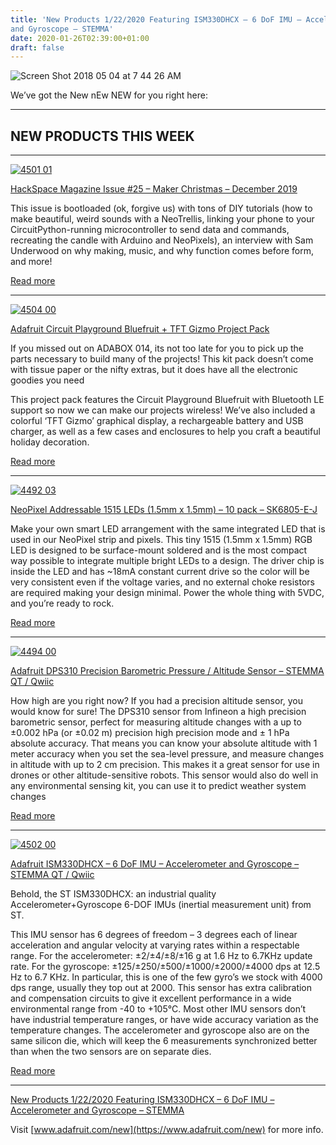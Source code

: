 ```yaml
---
title: 'New Products 1/22/2020 Featuring ISM330DHCX – 6 DoF IMU – Accelerometer
and Gyroscope – STEMMA'
date: 2020-01-26T02:39:00+01:00
draft: false
---
```


![Screen Shot 2018 05 04 at 7 44 26 AM](https://cdn-blog.adafruit.com/uploads/2018/05/Screen-Shot-2018-05-04-at-7.44.26-AM.png "Screen Shot 2018-05-04 at 7.44.26 AM.png")

We’ve got the New nEw NEW for you right here:

* * *

NEW PRODUCTS THIS WEEK
----------------------

* * *

[![4501 01](https://cdn-blog.adafruit.com/uploads/2020/01/4501-01.jpg "4501-01.jpg")](https://www.adafruit.com/product/4501)

[HackSpace Magazine Issue #25 – Maker Christmas – December 2019](https://www.adafruit.com/product/4501)

This issue is bootloaded (ok, forgive us) with tons of DIY tutorials (how to make beautiful, weird sounds with a NeoTrellis, linking your phone to your CircuitPython-running microcontroller to send data and commands, recreating the candle with Arduino and NeoPixels), an interview with Sam Underwood on why making, music, and why function comes before form, and more!

[Read more](https://www.adafruit.com/product/4501)

* * *

[![4504 00](https://cdn-blog.adafruit.com/uploads/2020/01/4504-00.jpg "4504-00.jpg")](https://www.adafruit.com/product/4504)

[Adafruit Circuit Playground Bluefruit + TFT Gizmo Project Pack](https://www.adafruit.com/product/4504)

If you missed out on ADABOX 014, its not too late for you to pick up the parts necessary to build many of the projects! This kit pack doesn’t come with tissue paper or the nifty extras, but it does have all the electronic goodies you need

This project pack features the Circuit Playground Bluefruit with Bluetooth LE support so now we can make our projects wireless! We’ve also included a colorful ‘TFT Gizmo’ graphical display, a rechargeable battery and USB charger, as well as a few cases and enclosures to help you craft a beautiful holiday decoration.

[Read more](https://www.adafruit.com/product/4504)

* * *

[![4492 03](https://cdn-blog.adafruit.com/uploads/2020/01/4492-03.jpg "4492-03.jpg")](https://www.adafruit.com/product/4492)

[NeoPixel Addressable 1515 LEDs (1.5mm x 1.5mm) – 10 pack – SK6805-E-J](https://www.adafruit.com/product/4492)

Make your own smart LED arrangement with the same integrated LED that is used in our NeoPixel strip and pixels. This tiny 1515 (1.5mm x 1.5mm) RGB LED is designed to be surface-mount soldered and is the most compact way possible to integrate multiple bright LEDs to a design. The driver chip is inside the LED and has ~18mA constant current drive so the color will be very consistent even if the voltage varies, and no external choke resistors are required making your design minimal. Power the whole thing with 5VDC, and you’re ready to rock.

[Read more](https://www.adafruit.com/product/4492)

* * *

[![4494 00](https://cdn-blog.adafruit.com/uploads/2020/01/4494-00.jpg "4494-00.jpg")](https://www.adafruit.com/product/4494)

[Adafruit DPS310 Precision Barometric Pressure / Altitude Sensor – STEMMA QT / Qwiic](https://www.adafruit.com/product/4494)

How high are you right now? If you had a precision altitude sensor, you would know for sure! The DPS310 sensor from Infineon a high precision barometric sensor, perfect for measuring altitude changes with a up to ±0.002 hPa (or ±0.02 m) precision high precision mode and ± 1 hPa absolute accuracy. That means you can know your absolute altitude with 1 meter accuracy when you set the sea-level pressure, and measure changes in altitude with up to 2 cm precision. This makes it a great sensor for use in drones or other altitude-sensitive robots. This sensor would also do well in any environmental sensing kit, you can use it to predict weather system changes

[Read more](https://www.adafruit.com/product/4494)

* * *

[![4502 00](https://cdn-blog.adafruit.com/uploads/2020/01/4502-00.jpg "4502-00.jpg")](https://www.adafruit.com/product/4502)

[Adafruit ISM330DHCX – 6 DoF IMU – Accelerometer and Gyroscope – STEMMA QT / Qwiic](https://www.adafruit.com/product/4502)

Behold, the ST ISM330DHCX: an industrial quality Accelerometer+Gyroscope 6-DOF IMUs (inertial measurement unit) from ST.

This IMU sensor has 6 degrees of freedom – 3 degrees each of linear acceleration and angular velocity at varying rates within a respectable range. For the accelerometer: ±2/±4/±8/±16 g at 1.6 Hz to 6.7KHz update rate. For the gyroscope: ±125/±250/±500/±1000/±2000/±4000 dps at 12.5 Hz to 6.7 KHz. In particular, this is one of the few gyro’s we stock with 4000 dps range, usually they top out at 2000. This sensor has extra calibration and compensation circuits to give it excellent performance in a wide environmental range from -40 to +105°C. Most other IMU sensors don’t have industrial temperature ranges, or have wide accuracy variation as the temperature changes. The accelerometer and gyroscope also are on the same silicon die, which will keep the 6 measurements synchronized better than when the two sensors are on separate dies.

[Read more](https://www.adafruit.com/product/4502)

* * *

[New Products 1/22/2020 Featuring ISM330DHCX – 6 DoF IMU – Accelerometer and Gyroscope – STEMMA](https://youtu.be/INgt_r3AChI)

Visit [www.adafruit.com/new](https://www.adafruit.com/new) for more info.